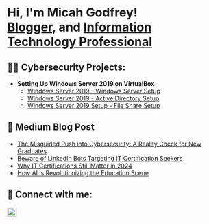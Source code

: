 <h1>Hi, I'm Micah Godfrey! <br/><a href="https://medium.com/@mrgodfrey2014">Blogger</a>, and <a href="https://www.linkedin.com/in/mgodfrey95/">Information Technology Professional</a>

<h2>👨‍💻 Cybersecurity Projects:</h2>

- <b>Setting Up Windows Server 2019 on VirtualBox</b>
  - [Windows Server 2019 - Windows Server Setup](https://github.com/MrGodfreyIT/LABURL)
  - [Windows Server 2019 - Active Directory Setup](https://github.com/MrGodfreyIT/LABURL)
  - [Windows Server 2019 Setup - File Share Setup](https://github.com/MrGodfreyIT/LABURL)

<h2>📖 Medium Blog Post</h2>

  - [The Misguided Push into Cybersecurity: A Reality Check for New Graduates](https://medium.com/@mrgodfrey2014/the-misguided-push-into-cybersecurity-a-reality-check-for-new-graduates-199fe7efdf0c)
  - [Beware of LinkedIn Bots Targeting IT Certification Seekers](https://medium.com/@mrgodfrey2014/beware-of-linkedin-bots-targeting-it-certification-seekers-b027dd939e8c)
  - [Why IT Certifications Still Matter in 2024](https://medium.com/@mrgodfrey2014/why-it-certifications-still-matter-in-2024-6dd22915975e)
  - [How AI is Revolutionizing the Education Scene](https://medium.com/@mrgodfrey2014/how-ai-is-revolutionizing-the-education-scene-ed351e3dd04a)

<h2> 🤳 Connect with me:</h2>

[<img align="left" alt="Micah Godfrey | LinkedIn" width="22px" src="https://cdn.jsdelivr.net/npm/simple-icons@v3/icons/linkedin.svg" />][linkedin]

[linkedin]: https://linkedin.com/in/mgodfrey95

